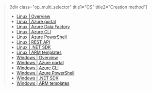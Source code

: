 > [!div class="op_multi_selector" title1="OS" title2="Creation method"]
> * [Linux | Overview](../articles/hdinsight/hdinsight-hadoop-provision-linux-clusters.md)
> * [Linux | Azure portal](../articles/hdinsight/hdinsight-hadoop-create-linux-clusters-portal.md)
> * [Linux | Azure Data Factory](../articles/hdinsight/hdinsight-hadoop-create-linux-clusters-adf.md)
> * [Linux | Azure CLI](../articles/hdinsight/hdinsight-hadoop-create-linux-clusters-azure-cli.md)
> * [Linux | Azure PowerShell](../articles/hdinsight/hdinsight-hadoop-create-linux-clusters-azure-powershell.md)
> * [Linux | REST API](../articles/hdinsight/hdinsight-hadoop-create-linux-clusters-curl-rest.md)
> * [Linux | .NET SDK](../articles/hdinsight/hdinsight-hadoop-create-linux-clusters-dotnet-sdk.md)
> * [Linux | ARM templates](../articles/hdinsight/hdinsight-hadoop-create-linux-clusters-arm-templates.md)
> * [Windows | Overview](../articles/hdinsight/hdinsight-provision-clusters.md)
> * [Windows | Azure portal](../articles/hdinsight/hdinsight-hadoop-create-windows-clusters-portal.md)
> * [Windows | Azure CLI](../articles/hdinsight/hdinsight-hadoop-create-windows-clusters-cli.md)
> * [Windows | Azure PowerShell](../articles/hdinsight/hdinsight-hadoop-create-windows-clusters-powershell.md)
> * [Windows | .NET SDK](../articles/hdinsight/hdinsight-hadoop-create-windows-clusters-dotnet-sdk.md)
> * [Windows | ARM templates](../articles/hdinsight/hdinsight-hadoop-create-windows-clusters-arm-templates.md)
> 
> 

